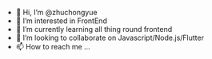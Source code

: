 - 👋 Hi, I’m @zhuchongyue
- 👀 I’m interested in FrontEnd
- 🌱 I’m currently learning all thing round frontend
- 💞️ I’m looking to collaborate on Javascript/Node.js/Flutter
- 📫 How to reach me ...

<!---
zhuchongyue/zhuchongyue is a ✨ special ✨ repository because its `README.md` (this file) appears on your GitHub profile.
You can click the Preview link to take a look at your changes.
--->
